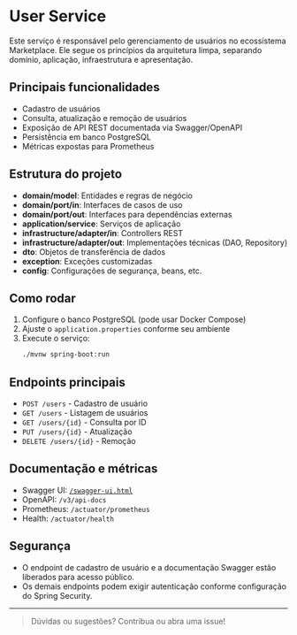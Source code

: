 # User Service

Este serviço é responsável pelo gerenciamento de usuários no ecossistema Marketplace. Ele segue os princípios da arquitetura limpa, separando domínio, aplicação, infraestrutura e apresentação.

## Principais funcionalidades
- Cadastro de usuários
- Consulta, atualização e remoção de usuários
- Exposição de API REST documentada via Swagger/OpenAPI
- Persistência em banco PostgreSQL
- Métricas expostas para Prometheus

## Estrutura do projeto
- **domain/model**: Entidades e regras de negócio
- **domain/port/in**: Interfaces de casos de uso
- **domain/port/out**: Interfaces para dependências externas
- **application/service**: Serviços de aplicação
- **infrastructure/adapter/in**: Controllers REST
- **infrastructure/adapter/out**: Implementações técnicas (DAO, Repository)
- **dto**: Objetos de transferência de dados
- **exception**: Exceções customizadas
- **config**: Configurações de segurança, beans, etc.

## Como rodar
1. Configure o banco PostgreSQL (pode usar Docker Compose)
2. Ajuste o `application.properties` conforme seu ambiente
3. Execute o serviço:
   ```bash
   ./mvnw spring-boot:run
   ```

## Endpoints principais
- `POST /users` - Cadastro de usuário
- `GET /users` - Listagem de usuários
- `GET /users/{id}` - Consulta por ID
- `PUT /users/{id}` - Atualização
- `DELETE /users/{id}` - Remoção

## Documentação e métricas
- Swagger UI: [`/swagger-ui.html`](http://localhost:8080/swagger-ui.html)
- OpenAPI: `/v3/api-docs`
- Prometheus: `/actuator/prometheus`
- Health: `/actuator/health`

## Segurança
- O endpoint de cadastro de usuário e a documentação Swagger estão liberados para acesso público.
- Os demais endpoints podem exigir autenticação conforme configuração do Spring Security.

---

> Dúvidas ou sugestões? Contribua ou abra uma issue!

